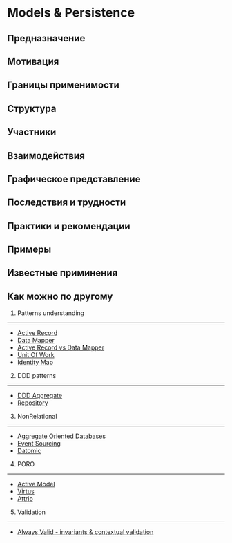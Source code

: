 # Models & Persistence

## Предназначение


## Мотивация

## Границы применимости

## Структура

## Участники

## Взаимодействия

## Графическое представление

## Последствия и трудности

## Практики и рекомендации

## Примеры

## Известные приминения

## Как можно по другому



1. Patterns understanding
--------------------------

* [Active  Record](https://github.com/hangouts-rb-ru/models-and-persistence/blob/master/active-record.md)
* [Data Mapper](https://github.com/hangouts-rb-ru/models-and-persistence/blob/master/data-mapper.md)
* [Active Record vs Data Mapper](https://github.com/hangouts-rb-ru/models-and-persistence/blob/master/active-record-and-data-mapper.md)
* [Unit Of Work](https://github.com/hangouts-rb-ru/models-and-persistence/blob/master/unit-of-work.md)
* [Identity Map](https://github.com/hangouts-rb-ru/models-and-persistence/blob/master/identity-map.md)

2. DDD patterns
---------------

* [DDD Aggregate](https://github.com/hangouts-rb-ru/models-and-persistence/blob/master/ddd-aggregate.md)
* [Repository](https://github.com/hangouts-rb-ru/models-and-persistence/blob/master/repository.md)

3. NonRelational
----------------

* [Aggregate Oriented Databases](https://github.com/hangouts-rb-ru/models-and-persistence/blob/master/aggregate-oriented.md)
* [Event Sourcing](https://github.com/hangouts-rb-ru/models-and-persistence/blob/master/event-sourcing.md)
* [Datomic](https://github.com/hangouts-rb-ru/models-and-persistence/blob/master/datomic.md)

4. PORO
-----------
* [Active Model](https://github.com/rails/rails/tree/master/activemodel)
* [Virtus](https://github.com/solnic/virtus)
* [Attrio](https://github.com/jetrockets/attrio)

5. Validation
--------------

* [Always Valid - invariants & contextual validation](validation.md)


